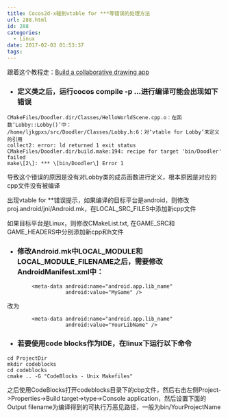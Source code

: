 ```yaml
---
title: Cocos2d-x碰到vtable for ***等错误的处理方法
url: 288.html
id: 288
categories:
  - Linux
date: 2017-02-03 01:53:37
tags:
---
```


跟着这个教程走：[Build a collaborative drawing app](https://www.makeschool.com/online-courses/tutorials/build-a-collaborative-drawing-app/make-new-project)

*   ### 定义类之后，运行cocos compile -p ...进行编译可能会出现如下错误
    

  
```
CMakeFiles/Doodler.dir/Classes/HelloWorldScene.cpp.o：在函数‘Lobby::Lobby()’中：
/home/ljkgpxs/src/Doodler/Classes/Lobby.h:6：对‘vtable for Lobby’未定义的引用
collect2: error: ld returned 1 exit status
CMakeFiles/Doodler.dir/build.make:194: recipe for target 'bin/Doodler' failed
make\[2\]: *** \[bin/Doodler\] Error 1
```
导致这个错误的原因是没有对Lobby类的成员函数进行定义，根本原因是对应的cpp文件没有被编译

  

出现vtable for **错误提示，如果编译的目标平台是android，则修改proj.android/jni/Android.mk，在LOCAL\_SRC\_FILES中添加新cpp文件

如果目标平台是Linux，则修改CMakeList.txt, 在GAME\_SRC和GAME\_HEADERS中分别添加新cpp和h文件

  

  

  

*   ### 修改Android.mk中LOCAL\_MODULE和LOCAL\_MODULE_FILENAME之后，需要修改AndroidManifest.xml中：
    

  
```
        <meta-data android:name="android.app.lib_name"
                   android:value="MyGame" />
```
  

改为

  
```
        <meta-data android:name="android.app.lib_name"
                   android:value="YourLibName" />
```
  

  

  

*   ### 若要使用code blocks作为IDE，在linux下运行以下命令
    
```
cd ProjectDir
mkdir codeblocks
cd codeblocks
cmake .. -G "CodeBlocks - Unix Makefiles"
```
之后使用CodeBlocks打开codeblocks目录下的cbp文件，然后右击左侧Project->Properties->Build target->type->Console application，然后设置下面的Output filename为编译得到的可执行万恶见路径，一般为bin/YourProjectName
